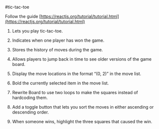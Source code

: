 #tic-tac-toe

Follow the guide [https://reactjs.org/tutorial/tutorial.html](https://reactjs.org/tutorial/tutorial.html)

1. Lets you play tic-tac-toe.  

2. Indicates when one player has won the game.  

3. Stores the history of moves during the game.  

4. Allows players to jump back in time to see older versions of the game board.  

5. Display the move locations in the format “(0, 2)” in the move list.  

6. Bold the currently selected item in the move list.  

7. Rewrite Board to use two loops to make the squares instead of hardcoding them.  

8. Add a toggle button that lets you sort the moves in either ascending or descending order.  

9. When someone wins, highlight the three squares that caused the win.  